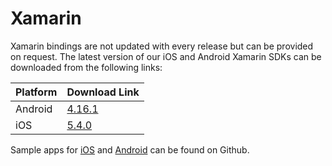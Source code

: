# Xamarin

Xamarin bindings are not updated with every release but can be provided on request. The latest version of our iOS and Android Xamarin SDKs can be downloaded from the following links:

| Platform | Download Link |
| :--- | :--- |
| Android | [4.16.1](https://s3-eu-west-1.amazonaws.com/sentiance-u1-sdk-downloads/android/xamarin/sentiance-android-sdk-4.16.1.dll) |
| iOS | [5.4.0](https://sentiance-sdk.s3-eu-west-1.amazonaws.com/ios/xamarin/sentiance-ios-sdk-5.4.0.zip) |

Sample apps for [iOS](https://github.com/sentiance/sdk-starter-ios-xamarin) and [Android](https://github.com/sentiance/sdk-starter-android-xamarin) can be found on Github. 

